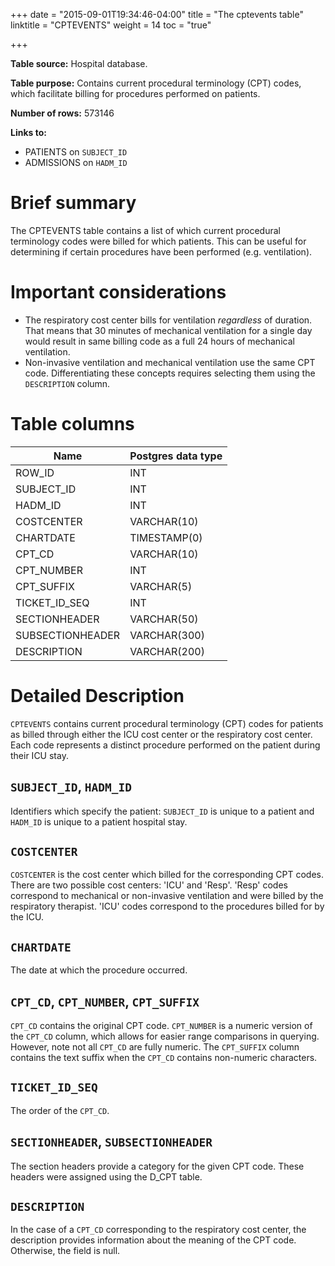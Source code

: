 +++
date = "2015-09-01T19:34:46-04:00"
title = "The cptevents table"
linktitle = "CPTEVENTS"
weight = 14
toc = "true"

+++

**Table source:** Hospital database.

**Table purpose:** Contains current procedural terminology (CPT) codes, which facilitate billing for procedures performed on patients.

**Number of rows:** 573146

**Links to:**

* PATIENTS on `SUBJECT_ID`
* ADMISSIONS on `HADM_ID`

# Brief summary

The CPTEVENTS table contains a list of which current procedural terminology codes were billed for which patients. This can be useful for determining if certain procedures have been performed (e.g. ventilation).

# Important considerations

* The respiratory cost center bills for ventilation *regardless* of duration. That means that 30 minutes of mechanical ventilation for a single day would result in same billing code as a full 24 hours of mechanical ventilation.
* Non-invasive ventilation and mechanical ventilation use the same CPT code. Differentiating these concepts requires selecting them using the `DESCRIPTION` column.

# Table columns

Name | Postgres data type
---- | ----
ROW\_ID | INT
SUBJECT\_ID | INT
HADM\_ID | INT
COSTCENTER | VARCHAR(10)
CHARTDATE | TIMESTAMP(0)
CPT\_CD | VARCHAR(10)
CPT\_NUMBER | INT
CPT\_SUFFIX | VARCHAR(5)
TICKET\_ID\_SEQ | INT
SECTIONHEADER | VARCHAR(50)
SUBSECTIONHEADER | VARCHAR(300)
DESCRIPTION | VARCHAR(200)

# Detailed Description

`CPTEVENTS` contains current procedural terminology (CPT) codes for patients as billed through either the ICU cost center or the respiratory cost center. Each code represents a distinct procedure performed on the patient during their ICU stay.

## `SUBJECT_ID`, `HADM_ID`

Identifiers which specify the patient: `SUBJECT_ID` is unique to a patient and `HADM_ID` is unique to a patient hospital stay.

## `COSTCENTER`

`COSTCENTER` is the cost center which billed for the corresponding CPT codes. There are two possible cost centers: 'ICU' and 'Resp'. 'Resp' codes correspond to mechanical or non-invasive ventilation and were billed by the respiratory therapist. 'ICU' codes correspond to the procedures billed for by the ICU.

## `CHARTDATE`

The date at which the procedure occurred.

## `CPT_CD`, `CPT_NUMBER`, `CPT_SUFFIX`

`CPT_CD` contains the original CPT code. `CPT_NUMBER` is a numeric version of the `CPT_CD` column, which allows for easier range comparisons in querying. However, note not all `CPT_CD` are fully numeric. The `CPT_SUFFIX` column contains the text suffix when the `CPT_CD` contains non-numeric characters.

## `TICKET_ID_SEQ`

The order of the `CPT_CD`.

## `SECTIONHEADER`, `SUBSECTIONHEADER`

The section headers provide a category for the given CPT code. These headers were assigned using the D_CPT table.

## `DESCRIPTION`

In the case of a `CPT_CD` corresponding to the respiratory cost center, the description provides information about the meaning of the CPT code. Otherwise, the field is null.
